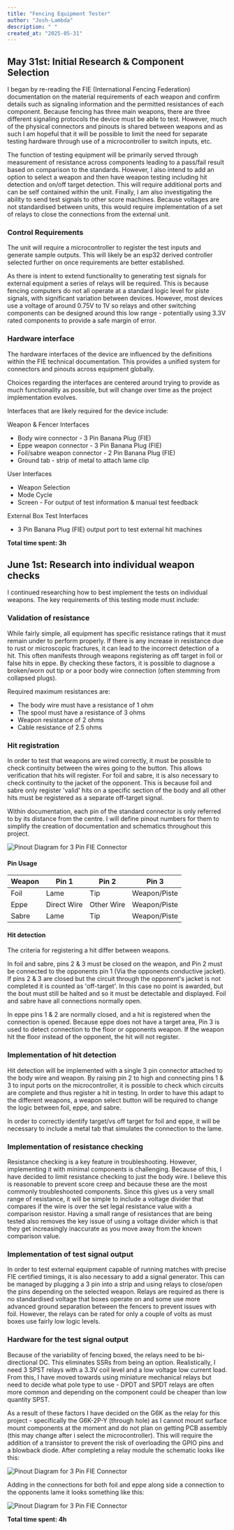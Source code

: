 ```yaml
---
title: "Fencing Equipment Tester"
author: "Josh-Lambda"
description: " "
created_at: "2025-05-31"
---
```


## May 31st: Initial Research & Component Selection

I began by re-reading the FIE (International Fencing Federation) documentation on the material requirements of each weapon and confirm details such as signaling information and the permitted resistances of each component. Because fencing has three main weapons, there are three different signaling protocols the device must be able to test. However, much of the physical connectors and pinouts is shared between weapons and as such I am hopeful that it will be possible to limit the need for separate testing hardware through use of a microcontroller to switch inputs, etc.

The function of testing equipment will be primarily served through measurement of resistance across components leading to a pass/fail result based on comparison to the standards. However, I also intend to add an option to select a weapon and then have weapon testing including hit detection and on/off target detection. This will require additional ports and can be self contained within the unit. Finally, I am also investigating the ability to send test signals to other score machines. Because voltages are not standardised between units, this would require implementation of a set of relays to close the connections from the external unit.

### Control Requirements

The unit will require a microcontroller to register the test inputs and generate sample outputs. This will likely be an esp32 derived controller selected further on once requirements are better established.

As there is intent to extend functionality to generating test signals for external equipment a series of relays will be required. This is because fencing computers do not all operate at a standard logic level for piste signals, with significant variation between devices. However, most devices use a voltage of around 0.75V to 1V so relays and other switching components can be designed around this low range - potentially using 3.3V rated components to provide a safe margin of error.

### Hardware interface

The hardware interfaces of the device are influenced by the definitions within the FIE technical documentation. This provides a unified system for connectors and pinouts across equipment globally.

Choices regarding the interfaces are centered around trying to provide as much functionality as possible, but will change over time as the project implementation evolves.

Interfaces that are likely required for the device include:

Weapon & Fencer Interfaces

- Body wire connector - 3 Pin Banana Plug (FIE)
- Eppe weapon connector - 3 Pin Banana Plug (FIE)
- Foil/sabre weapon connector - 2 Pin Banana Plug (FIE)
- Ground tab - strip of metal to attach lame clip

User Interfaces

- Weapon Selection
- Mode Cycle
- Screen - For output of test information & manual test feedback

External Box Test Interfaces

- 3 Pin Banana Plug (FIE) output port to test external hit machines

**Total time spent: 3h**

## June 1st: Research into individual weapon checks

I continued researching how to best implement the tests on individual weapons. The key requirements of this testing mode must include:

### Validation of resistance

While fairly simple, all equipment has specific resistance ratings that it must remain under to perform properly. If there is any increase in resistance due to rust or microscopic fractures, it can lead to the incorrect detection of a hit. This often manifests through weapons registering as off target in foil or false hits in eppe. By checking these factors, it is possible to diagnose a broken/worn out tip or a poor body wire connection (often stemming from collapsed plugs).

Required maximum resistances are:

- The body wire must have a resistance of 1 ohm
- The spool must have a resistance of 3 ohms
- Weapon resistance of 2 ohms
- Cable resistance of 2.5 ohms

### Hit registration

In order to test that weapons are wired correctly, it must be possible to check continuity between the wires going to the button. This allows verification that hits will register. For foil and sabre, it is also necessary to check continuity to the jacket of the opponent. This is because foil and sabre only register 'valid' hits on a specific section of the body and all other hits must be registered as a separate off-target signal.

Within documentation, each pin of the standard connector is only referred to by its distance from the centre. I will define pinout numbers for them to simplify the creation of documentation and schematics throughout this project.

![Pinout Diagram for 3 Pin FIE Connector](images/3-Pin-Pinout.png)

#### Pin Usage

| Weapon | Pin 1 | Pin 2 | Pin 3 |
| ------ | ----- | ----- | ----- |
| Foil   | Lame | Tip | Weapon/Piste |
| Eppe   | Direct Wire | Other Wire | Weapon/Piste |
| Sabre  | Lame | Tip | Weapon/Piste |

#### Hit detection

The criteria for registering a hit differ between weapons.

In foil and sabre, pins 2 & 3 must be closed on the weapon, and Pin 2 must be connected to the opponents pin 1 (Via the opponents conductive jacket). If pins 2 & 3 are closed but the circuit through the opponent's jacket is not completed it is counted as 'off-target'. In this case no point is awarded, but the bout must still be halted and so it must be detectable and displayed. Foil and sabre have all connections normally open.

In eppe pins 1 & 2 are normally closed, and a hit is registered when the connection is opened. Because eppe does not have a target area, Pin 3 is used to detect connection to the floor or opponents weapon. If the weapon hit the floor instead of the opponent, the hit will not register.

### Implementation of hit detection

Hit detection will be implemented with a single 3 pin connector attached to the body wire and weapon. By raising pin 2 to high and connecting pins 1 & 3 to input ports on the microcontroller, it is possible to check which circuits are complete and thus register a hit in testing. In order to have this adapt to the different weapons, a weapon select button will be required to change the logic between foil, eppe, and sabre.

In order to correctly identify target/vs off target for foil and eppe, it will be necessary to include a metal tab that simulates the connection to the lame.

### Implementation of resistance checking

Resistance checking is a key feature in troubleshooting. However, implementing it with minimal components is challenging. Because of this, I have decided to limit resistance checking to just the body wire. I believe this is reasonable to prevent score creep and because these are the most commonly troubleshooted components. Since this gives us a very small range of resistance, it will be simple to include a voltage divider that compares if the wire is over the set legal resistance value with a comparison resistor. Having a small range of resistances that are being tested also removes the key issue of using a voltage divider which is that they get increasingly inaccurate as you move away from the known comparison value.

### Implementation of test signal output

In order to test external equipment capable of running matches with precise FIE certified timings, it is also necessary to add a signal generator. This can be managed by plugging a 3 pin into a strip and using relays to close/open the pins depending on the selected weapon. Relays are required as there is no standardised voltage that boxes operate on and some use more advanced ground separation between the fencers to prevent issues with foil. However, the relays can be rated for only a couple of volts as must boxes use fairly low logic levels.

### Hardware for the test signal output

Because of the variability of fencing boxed, the relays need to be bi-directional DC. This eliminates SSRs from being an option. Realistically, I need 3 SPST relays with a 3.3V coil level and a low voltage low current load. From this, I have moved towards using miniature mechanical relays but need to decide what pole type to use - DPDT and SPDT relays are often more common and depending on the component could be cheaper than low quantity SPST.

As a result of these factors I have decided on the G6K as the relay for this project - specifically the G6K-2P-Y (through hole) as I cannot mount surface mount components at the moment and do not plan on getting PCB assembly (this may change after i select the microcontroller). This will require the addition of a transistor to prevent the risk of overloading the GPIO pins and a blowback diode. After completing a relay module the schematic looks like this:

![Pinout Diagram for 3 Pin FIE Connector](images/relayModule.png)

Adding in the connections for both foil and eppe along side a connection to the opponents lame it looks something like this:

![Pinout Diagram for 3 Pin FIE Connector](images/fullTestRelay.png)

**Total time spent: 4h**
